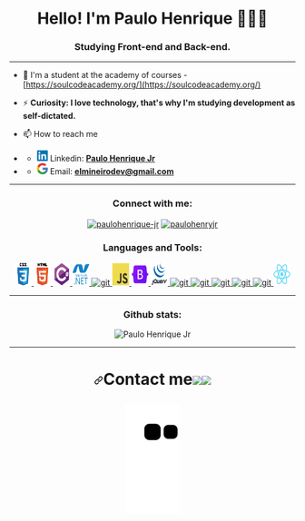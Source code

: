 <h1 align="center">Hello! I'm Paulo Henrique 👩🏻‍💻</h1>
<h3 align="center">Studying Front-end and Back-end.</h3>

---

- 📝 I'm a student at the academy of courses - [https://soulcodeacademy.org/](https://soulcodeacademy.org/)

- ⚡ **Curiosity: I love technology, that's why I'm studying development as self-dictated.**
- 📫 How to reach me
- - <img src="https://raw.githubusercontent.com/devicons/devicon/master/icons/linkedin/linkedin-original.svg" height="20"> Linkedin: **[Paulo Henrique Jr](https://www.linkedin.com/in/paulohenrique-jr/)**
- - <img src="https://raw.githubusercontent.com/devicons/devicon/master/icons/google/google-original.svg" height="20"> Email: **elmineirodev@gmail.com**

---

<h3 align="center">Connect with me:</h3>
<p align="center">
<a href="https://www.linkedin.com/in/paulohenrique-jr/" target="blank"><img align="center" src="https://cdn.jsdelivr.net/npm/simple-icons@3.0.1/icons/linkedin.svg" alt="paulohenrique-jr" height="20" width="30" /></a>
<a href="https://www.instagram.com/paulohenryjr/" target="blank"><img align="center" src="https://cdn.jsdelivr.net/npm/simple-icons@3.0.1/icons/instagram.svg" alt="paulohenryjr" height="20" width="30" /></a>
</p>

<h3 align="center">Languages and Tools:</h3>
<p align="center"> <a href="https://www.w3schools.com/css/" target="_blank"> <img src="https://raw.githubusercontent.com/devicons/devicon/master/icons/css3/css3-original-wordmark.svg" alt="css3" width="30" height="40"/> </a> 
<a href="https://www.w3.org/html/" target="_blank"> <img src="https://raw.githubusercontent.com/devicons/devicon/master/icons/html5/html5-original-wordmark.svg" alt="html5" width="30" height="40"/> </a> 
<a href="https://docs.microsoft.com/pt-br/dotnet/csharp/" target="_blank"> <img src="https://raw.githubusercontent.com/devicons/devicon/master/icons/csharp/csharp-original.svg" alt="html5" width="30" height="40"/> </a>
<a href="https://dotnet.microsoft.com/en-us/" target="_blank"> <img src="https://raw.githubusercontent.com/devicons/devicon/master/icons/dot-net/dot-net-plain-wordmark.svg" alt="html5" width="30" height="40"/> </a>
<a href="https://git-scm.com/" target="_blank"> <img src="https://www.vectorlogo.zone/logos/git-scm/git-scm-icon.svg" alt="git" width="30" height="40"/> </a>
<a href="https://developer.mozilla.org/en-US/docs/Web/JavaScript" target="_blank"> <img src="https://raw.githubusercontent.com/devicons/devicon/master/icons/javascript/javascript-original.svg" alt="javascript" width="30" height="40"/> </a> 
<a href="https://getbootstrap.com/" target="_blank"> <img src="https://raw.githubusercontent.com/devicons/devicon/00f02ef57fb7601fd1ddcc2fe6fe670fef3ae3e4/icons/bootstrap/bootstrap-original.svg" alt="git" width="30" height="40"/> </a>
<a href="https://jquery.com/" target="_blank"> <img src="https://raw.githubusercontent.com/devicons/devicon/00f02ef57fb7601fd1ddcc2fe6fe670fef3ae3e4/icons/jquery/jquery-original-wordmark.svg" alt="git" width="30" height="40"/> </a>
<a href="https://nodejs.org/en/" target="_blank"> <img src="https://cdn.jsdelivr.net/gh/devicons/devicon/icons/nodejs/nodejs-original-wordmark.svg" alt="git" width="30" height="40"/> </a>
<a href="https://angular.io/" target="_blank"> <img src="https://cdn.jsdelivr.net/gh/devicons/devicon/icons/angularjs/angularjs-plain.svg" alt="git" width="30" height="40"/> </a>
<a href="https://www.mongodb.com/" target="_blank"> <img src="https://cdn.jsdelivr.net/gh/devicons/devicon/icons/mongodb/mongodb-original-wordmark.svg" alt="git" width="30" height="40"/> </a>
<a href="https://www.mysql.com/" target="_blank"> <img src="https://cdn.jsdelivr.net/gh/devicons/devicon/icons/mysql/mysql-original.svg" alt="git" width="30" height="40"/> </a>
<a href="https://www.typescriptlang.org/" target="_blank"> <img src="https://cdn.jsdelivr.net/gh/devicons/devicon/icons/typescript/typescript-plain.svg" alt="git" width="30" height="40"/> </a>
<a href="https://pt-br.reactjs.org/" target="_blank"> <img src="https://raw.githubusercontent.com/devicons/devicon/master/icons/react/react-original.svg" alt="git" width="30" height="40"/> </a>
</p>

---

<h3 align="center">Github stats:</h3>

<p align="center"><img src="https://github-readme-stats.vercel.app/api?username=paulohenriquejr&theme=default&show_icons=true" alt="Paulo Henrique Jr"/></p>

---

<h1 align="center"><a href="https://github.com/paulohenriquejr"></a><a id="user-content-contact-" class="anchor" aria-hidden="true" href="#contact-"><svg class="octicon octicon-link" viewBox="0 0 16 16" version="1.1" width="16" height="16" aria-hidden="true"><path fill-rule="evenodd" d="M7.775 3.275a.75.75 0 001.06 1.06l1.25-1.25a2 2 0 112.83 2.83l-2.5 2.5a2 2 0 01-2.83 0 .75.75 0 00-1.06 1.06 3.5 3.5 0 004.95 0l2.5-2.5a3.5 3.5 0 00-4.95-4.95l-1.25 1.25zm-4.69 9.64a2 2 0 010-2.83l2.5-2.5a2 2 0 012.83 0 .75.75 0 001.06-1.06 3.5 3.5 0 00-4.95 0l-2.5 2.5a3.5 3.5 0 004.95 4.95l1.25-1.25a.75.75 0 00-1.06-1.06l-1.25 1.25a2 2 0 01-2.83 0z"></path></svg></a>Contact me<img src="https://github.com/TheDudeThatCode/TheDudeThatCode/raw/master/Assets/Handshake.gif" height="32px" style="max-width: 100%;"><a href="https://www.linkedin.com/in/paulohenrique-jr/" rel="nofollow"><img src="https://camo.githubusercontent.com/c00f87aeebbec37f3ee0857cc4c20b21fefde8a96caf4744383ebfe44a47fe3f/68747470733a2f2f696d672e736869656c64732e696f2f62616467652f2d4c696e6b6564496e2d2532333030373742353f7374796c653d666f722d7468652d6261646765266c6f676f3d6c696e6b6564696e266c6f676f436f6c6f723d7768697465" data-canonical-src="https://img.shields.io/badge/-LinkedIn-%230077B5?style=for-the-badge&amp;logo=linkedin&amp;logoColor=white" style="max-width: 100%;"></a> 
<p dir="auto"><a target="_blank" rel="noopener noreferrer" href="https://github.com/paulohenriquejr/paulohenriquejr/blob/output/github-contribution-grid-snake.svg"><img src="https://github.com/paulohenriquejr/paulohenriquejr/raw/output/github-contribution-grid-snake.svg" alt="Snake animation" style="max-width: 100%;"></a></h1>


